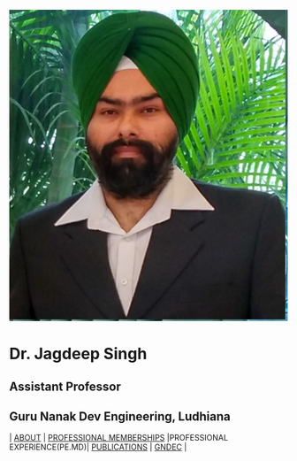 ![x](Images/jj.jpg)
# Dr. Jagdeep Singh
## Assistant Professor
## Guru Nanak Dev Engineering, Ludhiana

| [ABOUT](About.md) | [PROFESSIONAL MEMBERSHIPS](PM.md) |PROFESSIONAL EXPERIENCE(PE.MD)| [PUBLICATIONS](Publications.md) | [GNDEC](https://www.gndec.ac.in/) |
